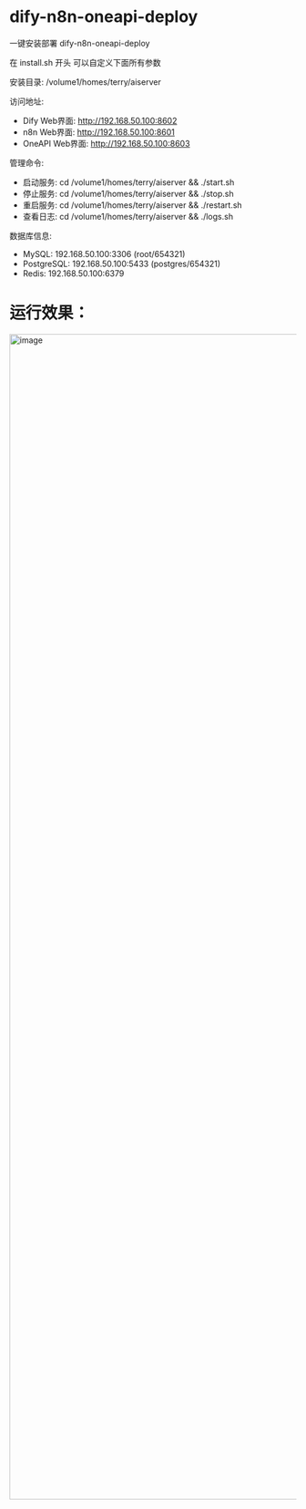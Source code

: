 # dify-n8n-oneapi-deploy
一键安装部署 dify-n8n-oneapi-deploy


在 install.sh 开头 可以自定义下面所有参数

安装目录: /volume1/homes/terry/aiserver

访问地址:
  - Dify Web界面: http://192.168.50.100:8602
  - n8n Web界面: http://192.168.50.100:8601
  - OneAPI Web界面: http://192.168.50.100:8603

管理命令:
  - 启动服务: cd /volume1/homes/terry/aiserver && ./start.sh
  - 停止服务: cd /volume1/homes/terry/aiserver && ./stop.sh
  - 重启服务: cd /volume1/homes/terry/aiserver && ./restart.sh
  - 查看日志: cd /volume1/homes/terry/aiserver && ./logs.sh

数据库信息:
  - MySQL: 192.168.50.100:3306 (root/654321)
  - PostgreSQL: 192.168.50.100:5433 (postgres/654321)
  - Redis: 192.168.50.100:6379


# 运行效果：

<img width="1187" height="2045" alt="image" src="https://github.com/user-attachments/assets/549e4a36-679f-4cfe-82c1-a8e2a97b5095" />
